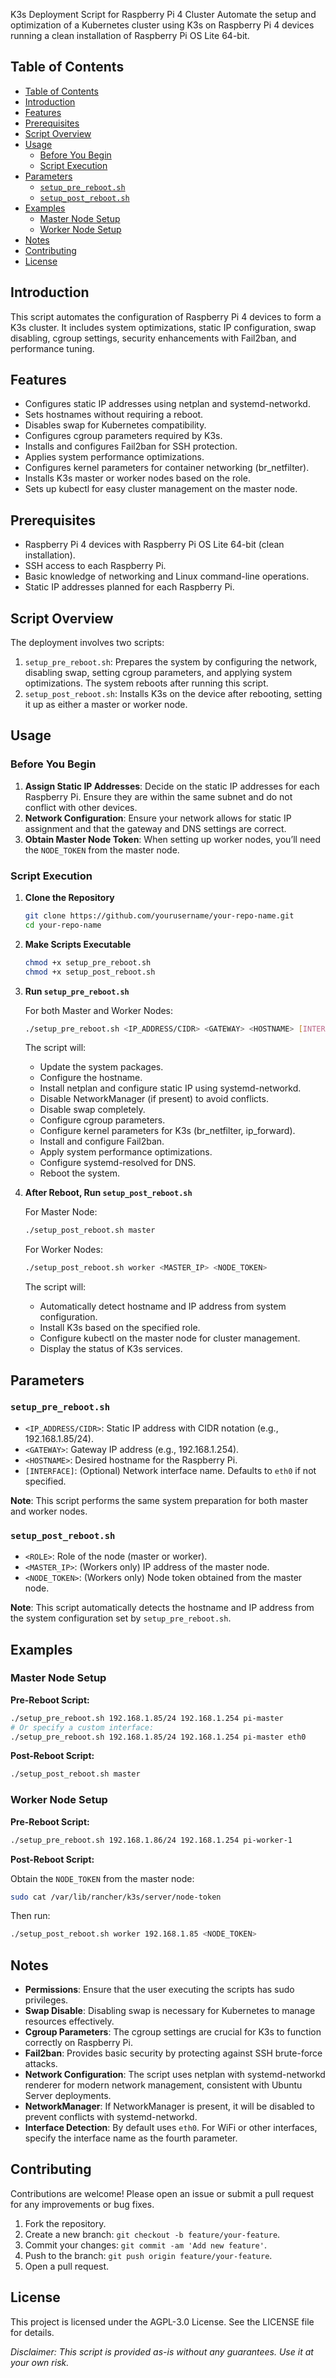 K3s Deployment Script for Raspberry Pi 4 Cluster
Automate the setup and optimization of a Kubernetes cluster using K3s on Raspberry Pi 4 devices running a clean installation of Raspberry Pi OS Lite 64-bit.

## Table of Contents

- [Table of Contents](#table-of-contents)
- [Introduction](#introduction)
- [Features](#features)
- [Prerequisites](#prerequisites)
- [Script Overview](#script-overview)
- [Usage](#usage)
  - [Before You Begin](#before-you-begin)
  - [Script Execution](#script-execution)
- [Parameters](#parameters)
  - [`setup_pre_reboot.sh`](#setup_pre_rebootsh)
  - [`setup_post_reboot.sh`](#setup_post_rebootsh)
- [Examples](#examples)
  - [Master Node Setup](#master-node-setup)
  - [Worker Node Setup](#worker-node-setup)
- [Notes](#notes)
- [Contributing](#contributing)
- [License](#license)

## Introduction

This script automates the configuration of Raspberry Pi 4 devices to form a K3s cluster. It includes system optimizations, static IP configuration, swap disabling, cgroup settings, security enhancements with Fail2ban, and performance tuning.

## Features

- Configures static IP addresses using netplan and systemd-networkd.
- Sets hostnames without requiring a reboot.
- Disables swap for Kubernetes compatibility.
- Configures cgroup parameters required by K3s.
- Installs and configures Fail2ban for SSH protection.
- Applies system performance optimizations.
- Configures kernel parameters for container networking (br_netfilter).
- Installs K3s master or worker nodes based on the role.
- Sets up kubectl for easy cluster management on the master node.

## Prerequisites

- Raspberry Pi 4 devices with Raspberry Pi OS Lite 64-bit (clean installation).
- SSH access to each Raspberry Pi.
- Basic knowledge of networking and Linux command-line operations.
- Static IP addresses planned for each Raspberry Pi.

## Script Overview

The deployment involves two scripts:

1. `setup_pre_reboot.sh`: Prepares the system by configuring the network, disabling swap, setting cgroup parameters, and applying system optimizations. The system reboots after running this script.
2. `setup_post_reboot.sh`: Installs K3s on the device after rebooting, setting it up as either a master or worker node.

## Usage

### Before You Begin

1. **Assign Static IP Addresses**: Decide on the static IP addresses for each Raspberry Pi. Ensure they are within the same subnet and do not conflict with other devices.
2. **Network Configuration**: Ensure your network allows for static IP assignment and that the gateway and DNS settings are correct.
3. **Obtain Master Node Token**: When setting up worker nodes, you’ll need the `NODE_TOKEN` from the master node.

### Script Execution

1. **Clone the Repository**

      ```sh
      git clone https://github.com/yourusername/your-repo-name.git
      cd your-repo-name
      ```

2. **Make Scripts Executable**

      ```sh
      chmod +x setup_pre_reboot.sh
      chmod +x setup_post_reboot.sh
      ```

3. **Run `setup_pre_reboot.sh`**

      For both Master and Worker Nodes:

      ```sh
      ./setup_pre_reboot.sh <IP_ADDRESS/CIDR> <GATEWAY> <HOSTNAME> [INTERFACE]
      ```

      The script will:

      - Update the system packages.
      - Configure the hostname.
      - Install netplan and configure static IP using systemd-networkd.
      - Disable NetworkManager (if present) to avoid conflicts.
      - Disable swap completely.
      - Configure cgroup parameters.
      - Configure kernel parameters for K3s (br_netfilter, ip_forward).
      - Install and configure Fail2ban.
      - Apply system performance optimizations.
      - Configure systemd-resolved for DNS.
      - Reboot the system.

4. **After Reboot, Run `setup_post_reboot.sh`**

      For Master Node:

      ```sh
      ./setup_post_reboot.sh master
      ```

      For Worker Nodes:

      ```sh
      ./setup_post_reboot.sh worker <MASTER_IP> <NODE_TOKEN>
      ```

      The script will:

      - Automatically detect hostname and IP address from system configuration.
      - Install K3s based on the specified role.
      - Configure kubectl on the master node for cluster management.
      - Display the status of K3s services.

## Parameters

### `setup_pre_reboot.sh`

- `<IP_ADDRESS/CIDR>`: Static IP address with CIDR notation (e.g., 192.168.1.85/24).
- `<GATEWAY>`: Gateway IP address (e.g., 192.168.1.254).
- `<HOSTNAME>`: Desired hostname for the Raspberry Pi.
- `[INTERFACE]`: (Optional) Network interface name. Defaults to `eth0` if not specified.

**Note**: This script performs the same system preparation for both master and worker nodes.

### `setup_post_reboot.sh`

- `<ROLE>`: Role of the node (master or worker).
- `<MASTER_IP>`: (Workers only) IP address of the master node.
- `<NODE_TOKEN>`: (Workers only) Node token obtained from the master node.

**Note**: This script automatically detects the hostname and IP address from the system configuration set by `setup_pre_reboot.sh`.

## Examples

### Master Node Setup

**Pre-Reboot Script:**

```sh
./setup_pre_reboot.sh 192.168.1.85/24 192.168.1.254 pi-master
# Or specify a custom interface:
./setup_pre_reboot.sh 192.168.1.85/24 192.168.1.254 pi-master eth0
```

**Post-Reboot Script:**

```sh
./setup_post_reboot.sh master
```

### Worker Node Setup

**Pre-Reboot Script:**

```sh
./setup_pre_reboot.sh 192.168.1.86/24 192.168.1.254 pi-worker-1
```

**Post-Reboot Script:**

Obtain the `NODE_TOKEN` from the master node:

```sh
sudo cat /var/lib/rancher/k3s/server/node-token
```

Then run:

```sh
./setup_post_reboot.sh worker 192.168.1.85 <NODE_TOKEN>
```

## Notes

- **Permissions**: Ensure that the user executing the scripts has sudo privileges.
- **Swap Disable**: Disabling swap is necessary for Kubernetes to manage resources effectively.
- **Cgroup Parameters**: The cgroup settings are crucial for K3s to function correctly on Raspberry Pi.
- **Fail2ban**: Provides basic security by protecting against SSH brute-force attacks.
- **Network Configuration**: The script uses netplan with systemd-networkd renderer for modern network management, consistent with Ubuntu Server deployments.
- **NetworkManager**: If NetworkManager is present, it will be disabled to prevent conflicts with systemd-networkd.
- **Interface Detection**: By default uses `eth0`. For WiFi or other interfaces, specify the interface name as the fourth parameter.

## Contributing

Contributions are welcome! Please open an issue or submit a pull request for any improvements or bug fixes.

1. Fork the repository.
2. Create a new branch: `git checkout -b feature/your-feature`.
3. Commit your changes: `git commit -am 'Add new feature'`.
4. Push to the branch: `git push origin feature/your-feature`.
5. Open a pull request.

## License

This project is licensed under the AGPL-3.0 License. See the LICENSE file for details.

_Disclaimer: This script is provided as-is without any guarantees. Use it at your own risk._